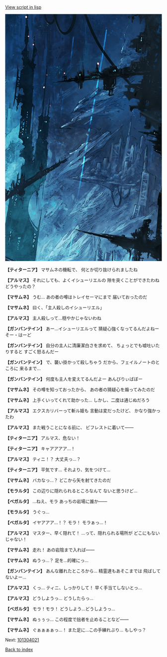 [View script in lisp](../scripts/101304010.txt)

![underground_world_1.png](../images/backgrounds/underground_world_1.png)

**【ティターニア】**
マサムネの機転で、
何とか切り抜けられましたね

**【アルマス】**
それにしても、よくイシューリエルの
隙を突くことができたわね
どうやったの？

**【マサムネ】**
うむ…
あの者の噂はトレイセーマにまで
届いておったのだ

**【マサムネ】**
曰く、「主人殺しのイシューリエル」

**【アルマス】**
主人殺しって…穏やかじゃないわね

**【ガンバンテイン】**
あー…イシューリエルって
猜疑心強くなってるんだよねー
そー・はーど

**【ガンバンテイン】**
自分の主人に清廉潔白さを求めて、
ちょっとでも嘘吐いたりすると
すごく怒るんだー

**【ガンバンテイン】**
で、襲い掛かって殺しちゃう
だから、フェイルノートのところに
来るまで…

**【ガンバンテイン】**
何度も主人を変えてるんだよー
あんびりぃばぼー

**【マサムネ】**
その噂を知っておったから、
あの者の猜疑心を煽ってみたのだ

**【マサムネ】**
上手くいってくれて助かった…
しかし、二度は通じぬだろう

**【アルマス】**
エクスカリバーって斬ル姫も
言動は変だったけど、
かなり強かったわ

**【アルマス】**
また戦うことになる前に、
ビフレストに着いて――

**【ティターニア】**
アルマス、危ない！

**【ティターニア】**
キャアアアア…！

**【アルマス】**
ティニ！？
大丈夫っ…？

**【ティターニア】**
平気です…
それより、気をつけて…

**【マサムネ】**
バカなっ…？
どこから矢を射てきたのだ

**【モラルタ】**
この辺りに隠れられるところなんて
ないと思うけど…

**【ベガルタ】**
…ねえ、モラ
あっちの岩場に誰か――

**【モラルタ】**
うぐっ…

**【ベガルタ】**
イヤアアア…！？
モラ！
モラぁっ…！

**【アルマス】**
マスター、早く隠れて！
…って、隠れられる場所が
どこにもないじゃない！

**【マサムネ】**
走れ！
あの岩陰まで入れば――

**【マサムネ】**
ぬうっ…？
足を…的確にっ…

**【ガンバンテイン】**
あんな離れたところから…
精霊達もあそこまでは
飛ばしてないよー…

**【アルマス】**
くっ…
ティニ、しっかりして！
早く手当てしないとっ…

**【アルマス】**
どうしようっ…
どうしたらっ…

**【ベガルタ】**
モラ！モラ！
どうしよう…どうしようっ…

**【マサムネ】**
ぬぅぅっ…
この程度で拙者を止めることなど――

**【マサムネ】**
ぐぁぁぁぁっ…！
また足に…この手練れぶり…
もしやっ？


Next: [101304021](101304021.md)

[Back to index](index.md)
